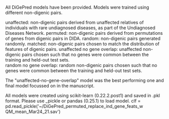 All DiGePred models have been provided. Models were trained using different non-digenic pairs.

  unaffected: non-digenic pairs derived from unaffected relatives of individuals with rare undiagnosed diseases, as part of the Undiagnosed Diseases Network.
  permuted: non-digenic pairs derived from permutations of genes from digenic pairs in DIDA.
  random: non-digenic pairs generated randomly.
  matched: non-digenic pairs chosen to match the distribution of features of digenic pairs.
  unaffected no gene overlap: unaffected non-digenic pairs chosen such that no genes were common between the training and held-out test sets.  
  random no gene overlap: random non-digenic pairs chosen such that no genes were common between the training and held-out test sets.
  
The "unaffected-no-gene-overlap" model was the best performing one and final model focussed on in the manuscript.

All models were created using scikit-learn (0.22.2.post1) and saved in .pkl format. Please use _pickle or pandas (0.25.1) to load model.
clf = pd.read_pickle('~/DiGePred_permuted_replace_ind_gene_feats_w QM_mean_Mar24_21.sav')
